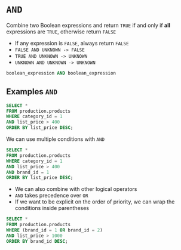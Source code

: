 # `AND`

Combine two Boolean expressions and return `TRUE` if and only if **all** expressions are `TRUE`, otherwise return `FALSE`

- If any expression is `FALSE`, always return `FALSE`
- `FALSE AND UNKNOWN -> FALSE`
- `TRUE AND UNKNOWN -> UNKNOWN`
- `UNKNOWN AND UNKNOWN -> UNKNOWN`

```sql
boolean_expression AND boolean_expression
```

## Examples `AND`

```sql
SELECT *
FROM production.products
WHERE category_id = 1
AND list_price > 400
ORDER BY list_price DESC;
```

We can use multiple conditions with `AND`

```sql
SELECT *
FROM production.products
WHERE category_id = 1
AND list_price > 400
AND brand_id = 1
ORDER BY list_price DESC;
```

- We can also combine with other logical operators
- `AND` takes precedence over `OR`
- If we want to be explicit on the order of priority, we can wrap the conditions inside parentheses

```sql
SELECT *
FROM production.products
WHERE (brand_id = 1 OR brand_id = 2)
AND list_price > 1000
ORDER BY brand_id DESC;
```

